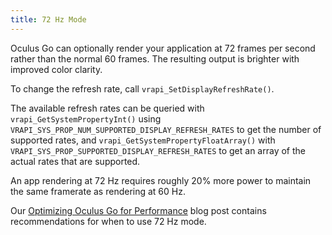```yaml
---
title: 72 Hz Mode
---
```




Oculus Go can optionally render your application at 72 frames per second rather than the normal 60 frames. The resulting output is brighter with improved color clarity.

To change the refresh rate, call `vrapi_SetDisplayRefreshRate()`.

The available refresh rates can be queried with `vrapi_GetSystemPropertyInt()` using `VRAPI_SYS_PROP_NUM_SUPPORTED_DISPLAY_REFRESH_RATES` to get the number of supported rates, and `vrapi_GetSystemPropertyFloatArray()` with `VRAPI_SYS_PROP_SUPPORTED_DISPLAY_REFRESH_RATES` to get an array of the actual rates that are supported.

An app rendering at 72 Hz requires roughly 20% more power to maintain the same framerate as rendering at 60 Hz.

Our [Optimizing Oculus Go for Performance](/blog/optimizing-oculus-go-for-performance/) blog post contains recommendations for when to use 72 Hz mode. 
